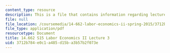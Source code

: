 ```yaml
---
content_type: resource
description: This is a file that contains information regarding lecture 3.
file: null
file_location: /coursemedia/14-662-labor-economics-ii-spring-2015/3712b784e0c1a485d15ba3b57b2f073e_MIT14_662S15_lecnotes3.pdf
file_type: application/pdf
resourcetype: Document
title: 14.662 S15 Labor Economics II Lecture 3
uid: 3712b784-e0c1-a485-d15b-a3b57b2f073e
---
```

